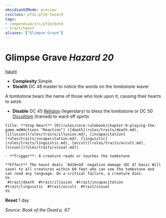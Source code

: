 ```yaml
---
obsidianUIMode: preview
cssclass: pf2e,pf2e-hazard
tags:
- compendium/src/pf2e/botd
- trait/haunt
aliases: ["Glimpse Grave"]
---
```

# Glimpse Grave *Hazard 20*  
[haunt](haunt.md "Haunt Hazard Trait")  

- **Complexity** Simple
- **Stealth** DC 48 master to notice the words on the tombstone waver  

A tombstone bears the name of those who look upon it, causing their hearts to seize.

- **Disable** DC 45 [Religion](skills.md#Religion) (legendary) to bless the tombstone or DC 50 [Occultism](skills.md#Occultism) (trained) to ward off spirits  

```ad-embed-ability
title: **Stop Heart** [R](rules/core-rulebook/chapter-9-playing-the-game.md#Actions "Reaction") ([death](rules/traits/death.md), [illusion](rules/traits/illusion.md), [incapacitation](rules/traits/incapacitation.md), [linguistic](rules/traits/linguistic.md), [occult](rules/traits/occult.md), [visual](rules/traits/visual.md))

- **Trigger**: A creature reads or touches the tombstone

**Effect** The haunt deals `8d10+44` negative damage (DC 47 basic Will save) to all creatures within 60 feet who can see the tombstone and can read any language. On a critical failure, a creature dies.  
%%
 #trait/death  #trait/illusion  #trait/incapacitation  #trait/linguistic  #trait/occult  #trait/visual 
%%
```

**Reset** 1 day  

*Source: Book of the Dead p. 67*